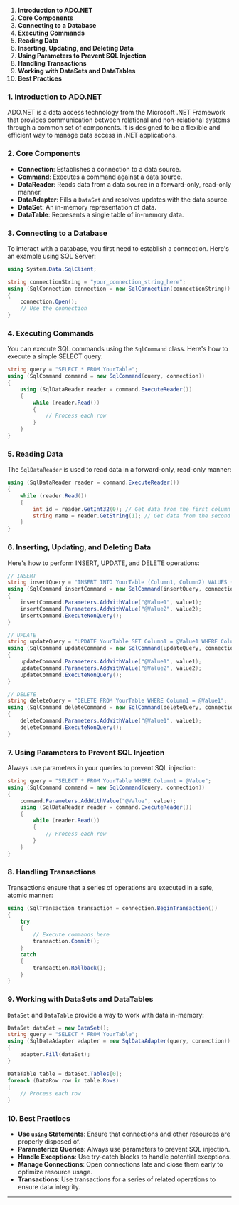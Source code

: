 1. **Introduction to ADO.NET**
2. **Core Components**
3. **Connecting to a Database**
4. **Executing Commands**
5. **Reading Data**
6. **Inserting, Updating, and Deleting Data**
7. **Using Parameters to Prevent SQL Injection**
8. **Handling Transactions**
9. **Working with DataSets and DataTables**
10. **Best Practices**

### 1. Introduction to ADO.NET

ADO.NET is a data access technology from the Microsoft .NET Framework that provides communication between relational and non-relational systems through a common set of components. It is designed to be a flexible and efficient way to manage data access in .NET applications.

### 2. Core Components

- **Connection**: Establishes a connection to a data source.
- **Command**: Executes a command against a data source.
- **DataReader**: Reads data from a data source in a forward-only, read-only manner.
- **DataAdapter**: Fills a `DataSet` and resolves updates with the data source.
- **DataSet**: An in-memory representation of data.
- **DataTable**: Represents a single table of in-memory data.

### 3. Connecting to a Database

To interact with a database, you first need to establish a connection. Here's an example using SQL Server:

```csharp
using System.Data.SqlClient;

string connectionString = "your_connection_string_here";
using (SqlConnection connection = new SqlConnection(connectionString))
{
    connection.Open();
    // Use the connection
}
```

### 4. Executing Commands

You can execute SQL commands using the `SqlCommand` class. Here's how to execute a simple SELECT query:

```csharp
string query = "SELECT * FROM YourTable";
using (SqlCommand command = new SqlCommand(query, connection))
{
    using (SqlDataReader reader = command.ExecuteReader())
    {
        while (reader.Read())
        {
            // Process each row
        }
    }
}
```

### 5. Reading Data

The `SqlDataReader` is used to read data in a forward-only, read-only manner:

```csharp
using (SqlDataReader reader = command.ExecuteReader())
{
    while (reader.Read())
    {
        int id = reader.GetInt32(0); // Get data from the first column
        string name = reader.GetString(1); // Get data from the second column
    }
}
```

### 6. Inserting, Updating, and Deleting Data

Here's how to perform INSERT, UPDATE, and DELETE operations:

```csharp
// INSERT
string insertQuery = "INSERT INTO YourTable (Column1, Column2) VALUES (@Value1, @Value2)";
using (SqlCommand insertCommand = new SqlCommand(insertQuery, connection))
{
    insertCommand.Parameters.AddWithValue("@Value1", value1);
    insertCommand.Parameters.AddWithValue("@Value2", value2);
    insertCommand.ExecuteNonQuery();
}

// UPDATE
string updateQuery = "UPDATE YourTable SET Column1 = @Value1 WHERE Column2 = @Value2";
using (SqlCommand updateCommand = new SqlCommand(updateQuery, connection))
{
    updateCommand.Parameters.AddWithValue("@Value1", value1);
    updateCommand.Parameters.AddWithValue("@Value2", value2);
    updateCommand.ExecuteNonQuery();
}

// DELETE
string deleteQuery = "DELETE FROM YourTable WHERE Column1 = @Value1";
using (SqlCommand deleteCommand = new SqlCommand(deleteQuery, connection))
{
    deleteCommand.Parameters.AddWithValue("@Value1", value1);
    deleteCommand.ExecuteNonQuery();
}
```

### 7. Using Parameters to Prevent SQL Injection

Always use parameters in your queries to prevent SQL injection:

```csharp
string query = "SELECT * FROM YourTable WHERE Column1 = @Value";
using (SqlCommand command = new SqlCommand(query, connection))
{
    command.Parameters.AddWithValue("@Value", value);
    using (SqlDataReader reader = command.ExecuteReader())
    {
        while (reader.Read())
        {
            // Process each row
        }
    }
}
```

### 8. Handling Transactions

Transactions ensure that a series of operations are executed in a safe, atomic manner:

```csharp
using (SqlTransaction transaction = connection.BeginTransaction())
{
    try
    {
        // Execute commands here
        transaction.Commit();
    }
    catch
    {
        transaction.Rollback();
    }
}
```

### 9. Working with DataSets and DataTables

`DataSet` and `DataTable` provide a way to work with data in-memory:

```csharp
DataSet dataSet = new DataSet();
string query = "SELECT * FROM YourTable";
using (SqlDataAdapter adapter = new SqlDataAdapter(query, connection))
{
    adapter.Fill(dataSet);
}

DataTable table = dataSet.Tables[0];
foreach (DataRow row in table.Rows)
{
    // Process each row
}
```

### 10. Best Practices

- **Use `using` Statements**: Ensure that connections and other resources are properly disposed of.
- **Parameterize Queries**: Always use parameters to prevent SQL injection.
- **Handle Exceptions**: Use try-catch blocks to handle potential exceptions.
- **Manage Connections**: Open connections late and close them early to optimize resource usage.
- **Transactions**: Use transactions for a series of related operations to ensure data integrity.

---